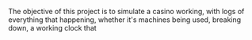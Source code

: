 The objective of this project is to simulate a casino working, with logs of everything that happening, whether it's machines being used, breaking down, a working clock that 

